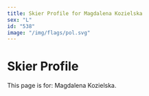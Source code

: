 ```yaml
---
title: Skier Profile for Magdalena Kozielska
sex: "L"
id: "538"
image: "/img/flags/pol.svg" 
---
```


# Skier Profile

This page is for: Magdalena Kozielska.
    